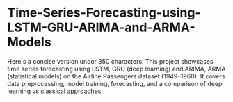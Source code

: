 # Time-Series-Forecasting-using-LSTM-GRU-ARIMA-and-ARMA-Models
Here's a concise version under 350 characters:  This project showcases time series forecasting using LSTM, GRU (deep learning) and ARIMA, ARMA (statistical models) on the Airline Passengers dataset (1949–1960). It covers data preprocessing, model training, forecasting, and a comparison of deep learning vs classical approaches.
